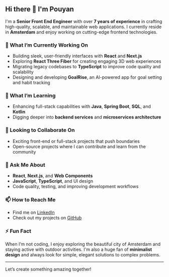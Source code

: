 ## Hi there 👋 I'm Pouyan

I'm a **Senior Front End Engineer** with over **7 years of experience** in crafting high-quality, scalable, and maintainable web applications.
I currently reside in **Amsterdam** and enjoy working on cutting-edge frontend technologies.

### 🔭 What I’m Currently Working On
- Building sleek, user-friendly interfaces with **React** and **Next.js**
- Exploring **React Three Fiber** for creating engaging 3D web experiences
- Migrating legacy codebases to **TypeScript** to improve code quality and scalability
- Designing and developing **GoalRise**, an AI-powered app for goal setting and habit tracking

### 🌱 What I’m Learning
- Enhancing full-stack capabilities with **Java**, **Spring Boot**, **SQL**, and **Kotlin**
- Digging deeper into **backend services** and **microservices architecture**

### 👯 Looking to Collaborate On
- Exciting front-end or full-stack projects that push boundaries
- Open-source projects where I can contribute and learn from the community

### 💬 Ask Me About
- **React**, **Next.js**, and **Web Components**
- **JavaScript**, **TypeScript**, and UI design
- Code quality, testing, and improving development workflows

### 📫 How to Reach Me
- Find me on [LinkedIn](https://linkedin.com/in/pouyan) 
- Check out my projects on [GitHub](https://github.com/pouim)

### ⚡ Fun Fact
When I’m not coding, I enjoy exploring the beautiful city of Amsterdam and staying active with outdoor activities. I'm also a huge fan of **minimalist design** and always look for simple, elegant solutions to complex problems.

---

Let’s create something amazing together!
